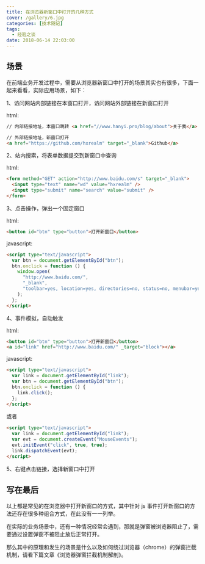 ```yaml
---
title: 在浏览器新窗口中打开的几种方式
cover: /gallery/6.jpg
categories: [技术随记]
tags:
  - 经验之谈
date: 2018-06-14 22:03:00
---
```


## 场景

在前端业务开发过程中，需要从浏览器新窗口中打开的场景其实也有很多，下面一起来看看，实际应用场景，如下：

1、访问网站内部链接在本窗口打开，访问网站外部链接在新窗口打开

html:

```html
// 内部链接地址，本窗口跳转 <a href="//www.hanyi.pro/blog/about">关于我</a>
```

```html
// 外部链接地址，新窗口打开
<a href="https://github.com/hxrealm" target="_blank">Github</a>
```

2、站内搜索，将表单数据提交到新窗口中查询

html:

```html
<form method="GET" action="http://www.baidu.com/s" target="_blank">
  <input type="text" name="wd" value="hxrealm" />
  <input type="submit" name="search" value="submit" />
</form>
```

<!--more-->

3、点击操作，弹出一个固定窗口

html:

```html
<button id="btn" type="button">打开新窗口</button>
```

javascript:

```html
<script type="text/javascript">
  var btn = document.getElementById("btn");
  btn.onclick = function () {
    window.open(
      "http://www.baidu.com/",
      "_blank",
      "toolbar=yes, location=yes, directories=no, status=no, menubar=yes, scrollbars=yes, resizable=no, copyhistory=yes, width=400, height=400"
    );
  };
</script>
```

4、事件模拟，自动触发

html:

```html
<button id="btn" type="button">打开新窗口</button>
<a id="link" href="http://www.baidu.com/" _target="block"></a>
```

javascript:

```html
<script type="text/javascript">
  var link = document.getElementById("link");
  var btn = document.getElementById("btn");
  btn.onclick = function () {
    link.click();
  };
</script>
```

或者

```html
<script type="text/javascript">
  var link = document.getElementById("link");
  var evt = document.createEvent("MouseEvents");
  evt.initEvent("click", true, true);
  link.dispatchEvent(evt);
</script>
```

5、右键点击链接，选择新窗口中打开

## 写在最后

以上都是常见的在浏览器中打开新窗口的方式，其中针对 js 事件打开新窗口的方法还存在很多种组合方式，在此没有一一列举。

在实际的业务场景中，还有一种情况经常会遇到，那就是弹窗被浏览器阻止了，需要通过设置弹窗不被阻止放后正常打开。

那么其中的原理和发生的场景是什么以及如何绕过浏览器（chrome）的弹窗拦截机制，请看下篇文章《浏览器弹窗拦截机制解剖》。
